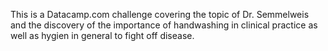 This is a Datacamp.com challenge covering the topic of Dr. Semmelweis and the discovery of the importance of handwashing in clinical practice as well as hygien in general to fight off disease. 
